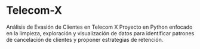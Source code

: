 # Telecom-X
Análisis de Evasión de Clientes en Telecom X Proyecto en Python enfocado en la limpieza, exploración y visualización de datos para identificar patrones de cancelación de clientes y proponer estrategias de retención.
